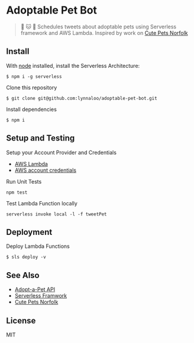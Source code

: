 # Adoptable Pet Bot

> :feet: :cat: :dog: Schedules tweets about adoptable pets using Serverless framework and AWS Lambda.
> Inspired by work on [Cute Pets Norfolk](https://github.com/Code4HR/CutiesInHamptonRoads)

## Install

With [node](https://nodejs.org/) installed, install the Serverless Architecture:

```
$ npm i -g serverless
```

Clone this repository

```
$ git clone git@github.com:lynnaloo/adoptable-pet-bot.git
```

Install dependencies

```
$ npm i
```

## Setup and Testing

Setup your Account Provider and Credentials

*   [AWS Lambda](https://serverless.com/framework/docs/providers/aws/setup)
*   [AWS account credentials](https://serverless.com/framework/docs/providers/aws/guide/credentials)

Run Unit Tests
```
npm test
```

Test Lambda Function locally
```
serverless invoke local -l -f tweetPet
```

## Deployment

Deploy Lambda Functions

```
$ sls deploy -v
```

## See Also

*   [Adopt-a-Pet API](https://github.com/lynnaloo/adopt-a-pet)
*   [Serverless Framwork](http://www.serverless.com)
*   [Cute Pets Norfolk](https://github.com/Code4HR/CutiesInHamptonRoads)

## License

MIT

